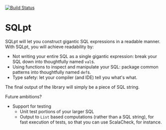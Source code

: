 [![Build Status](https://travis-ci.org/pmellati/SQLpt.svg?branch=master)](https://travis-ci.org/pmellati/SQLpt)

# SQLpt

SQLpt will let you construct gigantic SQL expressions in a readable manner. With SQLpt, you will achieve readability by:

* Not writing your entire SQL as a single gigantic expression: break your SQL down into thoughtfully named `val`s.
* Using functions to inspect and manipulate your SQL: package common patterns into thoughtfully named `def`s.
* Type safety: let your compiler (and IDE) tell you what's what.

The final output of the library will simply be a piece of SQL string.

Future ambitions?

* Support for testing
  * Unit test portions of your larger SQL
  * Output to `List` based computations (rather than a SQL string), for fast execution of tests, so that you can use ScalaCheck, for instance.
